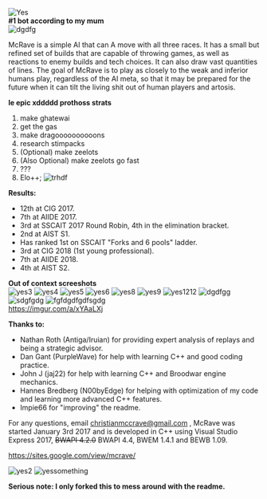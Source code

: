 ![Yes](https://i.imgur.com/loHfVY3.png)
<br />
<b>#1 bot according to my mum</b>
<br />
![dgdfg](https://media.discordapp.net/attachments/410148271546171396/564804185238011964/unknown.png?width=404&height=356)

McRave is a simple AI that can A move with all three races. It has a small but refined set of builds that are capable of throwing games, as well as reactions to enemy builds and tech choices. It can also draw vast quantities of lines. The goal of McRave is to play as closely to the weak and inferior humans play, regardless of the AI meta, so that it may be prepared for the future when it can tilt the living shit out of human players and artosis.


**le epic xddddd prothoss strats**
1. make ghatewai
2. get the gas
3. make dragoooooooooons
4. research stimpacks
5. (Optional) make zeelots
6. (Also Optional) make zeelots go fast
7. ???
8. Elo++;
![trhdf](https://www.streamscheme.com/wp-content/uploads/2020/04/smorc.png)

**Results:**
- 12th at CIG 2017.
- 7th at AIIDE 2017.
- 3rd at SSCAIT 2017 Round Robin, 4th in the elimination bracket.
- 2nd at AIST S1.
- Has ranked 1st on SSCAIT "Forks and 6 pools" ladder.
- 3rd at CIG 2018 (1st young professional).
- 7th at AIIDE 2018.
- 4th at AIST S2.


**Out of context screeshots**
<br />
![yes3](https://i.imgur.com/TRomY4a.png)
![yes4](https://i.imgur.com/W9h8WJ4.png)
![yes5](https://i.imgur.com/dj9Wi26.png)
![yes6](https://i.imgur.com/TBXHCSB.png)
![yes8](https://i.imgur.com/Bx4ZdwF.png)
![yes9](https://i.imgur.com/cat7BmJ.png)
![yes1212](https://i.imgur.com/5mWj4lN.png)
![dgdfgg](https://media.discordapp.net/attachments/489971177079701505/749969086448140388/lurkyboi.png)
![sdgfgdg](https://media.discordapp.net/attachments/489971177079701505/749969176164171836/ovies.png?width=506&height=616)
![fgfdgdfgdfsgdg](https://media.discordapp.net/attachments/489971177079701505/749969274319273984/ffe.PNG)
<br />
https://imgur.com/a/xYAaLXj


**Thanks to:**
- Nathan Roth (Antiga/Iruian) for providing expert analysis of replays and being a strategic advisor.
- Dan Gant (PurpleWave) for help with learning C++ and good coding practice.
- John J (jaj22) for help with learning C++ and Broodwar engine mechanics.
- Hannes Bredberg (N00byEdge) for helping with optimization of my code and learning more advanced C++ features.
- Impie66 for "improving" the readme.

For any questions, email christianmccrave@gmail.com , McRave was started January 3rd 2017 and is developed in C++ using Visual Studio Express 2017, ~~BWAPI 4.2.0~~ BWAPI 4.4, BWEM 1.4.1 and BEWB 1.09.

https://sites.google.com/view/mcrave/

![yes2](https://i.imgur.com/yku0aMV.png)
![yessomething](https://i.imgur.com/RCoAfNH.png)

<b>Serious note: I only forked this to mess around with the readme.</b>
